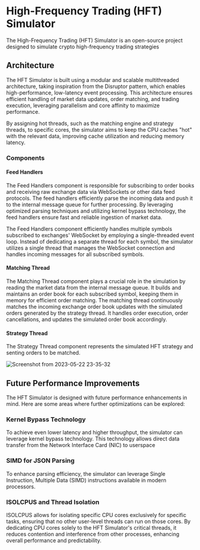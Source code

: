 # High-Frequency Trading (HFT) Simulator
The High-Frequency Trading (HFT) Simulator is an open-source project designed to simulate crypto high-frequency trading strategies 

## Architecture

The HFT Simulator is built using a modular and scalable multithreaded architecture, taking inspiration from the Disruptor pattern, which enables high-performance, low-latency event processing. This architecture ensures efficient handling of market data updates, order matching, and trading execution, leveraging parallelism and core affinity to maximize performance.

By assigning hot threads, such as the matching engine and strategy threads, to specific cores, the simulator aims to keep the CPU caches "hot" with the relevant data, improving cache utilization and reducing memory latency.

### Components

#### Feed Handlers
The Feed Handlers component is responsible for subscribing to order books and receiving raw exchange data via WebSockets or other data feed protocols. The feed handlers efficiently parse the incoming data and push it to the internal message queue for further processing. By leveraging optimized parsing techniques and utilizing kernel bypass technology, the feed handlers ensure fast and reliable ingestion of market data.

The Feed Handlers component efficiently handles multiple symbols subscribed to exchanges' WebSocket by employing a single-threaded event loop. Instead of dedicating a separate thread for each symbol, the simulator utilizes a single thread that manages the WebSocket connection and handles incoming messages for all subscribed symbols.

#### Matching Thread
The Matching Thread component plays a crucial role in the simulation by reading the market data from the internal message queue. It builds and maintains an order book for each subscribed symbol, keeping them in memory for efficient order matching. The matching thread continuously matches the incoming exchange order book updates with the simulated orders generated by the strategy thread. It handles order execution, order cancellations, and updates the simulated order book accordingly.

#### Strategy Thread
The Strategy Thread component represents the simulated HFT strategy and senting orders to be matched.

![Screenshot from 2023-05-22 23-35-32](https://github.com/Naseefabu/HFTRepo/assets/104965020/479f4cfb-9ca7-44ba-a35f-8026d49ebc05)


## Future Performance Improvements
The HFT Simulator is designed with future performance enhancements in mind. Here are some areas where further optimizations can be explored:

### Kernel Bypass Technology
To achieve even lower latency and higher throughput, the simulator can leverage kernel bypass technology. This technology allows direct data transfer from the Network Interface Card (NIC) to userspace 

### SIMD for JSON Parsing
To enhance parsing efficiency, the simulator can leverage Single Instruction, Multiple Data (SIMD) instructions available in modern processors. 

### ISOLCPUS and Thread Isolation
ISOLCPUS allows for isolating specific CPU cores exclusively for specific tasks, ensuring that no other user-level threads can run on those cores. By dedicating CPU cores solely to the HFT Simulator's critical threads, it reduces contention and interference from other processes, enhancing overall performance and predictability. 